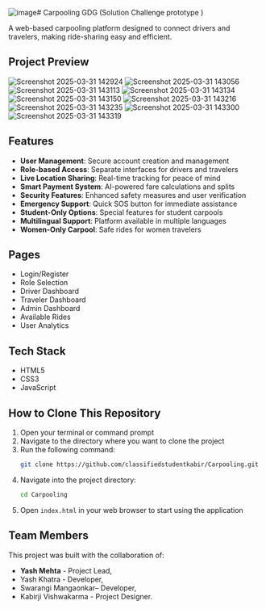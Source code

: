 ![image](https://github.com/user-attachments/assets/79a31a20-3e6a-43f4-ae21-8dcf884f51a4)# Carpooling GDG (Solution Challenge prototype )

A web-based carpooling platform designed to connect drivers and travelers, making ride-sharing easy and efficient.

## Project Preview
<!-- Add your project screenshots here -->


![Screenshot 2025-03-31 142924](https://github.com/user-attachments/assets/e5381156-3c63-4281-847b-b2db0581a16b)
![Screenshot 2025-03-31 143056](https://github.com/user-attachments/assets/1ad52e52-4bcb-4b79-bba8-7bf572c70cbd)
![Screenshot 2025-03-31 143113](https://github.com/user-attachments/assets/43e27f0a-aad7-4530-b6b1-eb926ac8f72f)
![Screenshot 2025-03-31 143134](https://github.com/user-attachments/assets/c4b8e154-fdd2-4faa-9767-962d83f1332e)
![Screenshot 2025-03-31 143150](https://github.com/user-attachments/assets/916a0a0f-6980-4097-a21a-0d25c46456e3)
![Screenshot 2025-03-31 143216](https://github.com/user-attachments/assets/359962db-cdde-4176-aef9-4f0f162e2559)
![Screenshot 2025-03-31 143235](https://github.com/user-attachments/assets/551f33a2-9468-4ce8-9494-3f81cdda137d)
![Screenshot 2025-03-31 143300](https://github.com/user-attachments/assets/537321c9-23b4-4657-bdd5-942f20b64403)
![Screenshot 2025-03-31 143319](https://github.com/user-attachments/assets/d48a342b-0d1d-4c15-bd06-b7d6f0bf1703)
## Features

- **User Management**: Secure account creation and management
- **Role-based Access**: Separate interfaces for drivers and travelers
- **Live Location Sharing**: Real-time tracking for peace of mind
- **Smart Payment System**: AI-powered fare calculations and splits
- **Security Features**: Enhanced safety measures and user verification
- **Emergency Support**: Quick SOS button for immediate assistance
- **Student-Only Options**: Special features for student carpools
- **Multilingual Support**: Platform available in multiple languages
- **Women-Only Carpool**: Safe rides for women travelers

## Pages

- Login/Register
- Role Selection
- Driver Dashboard
- Traveler Dashboard
- Admin Dashboard
- Available Rides
- User Analytics

## Tech Stack

- HTML5
- CSS3
- JavaScript

## How to Clone This Repository

1. Open your terminal or command prompt
2. Navigate to the directory where you want to clone the project
3. Run the following command:
   ```bash
   git clone https://github.com/classifiedstudentkabir/Carpooling.git
   ```
4. Navigate into the project directory:
   ```bash
   cd Carpooling
   ```
5. Open `index.html` in your web browser to start using the application

## Team Members

This project was built with the collaboration of:

- **Yash Mehta** - Project Lead,
- Yash Khatra - Developer,
- Swarangi Mangaonkar– Developer,
- Kabirji Vishwakarma - Project Designer.
 
